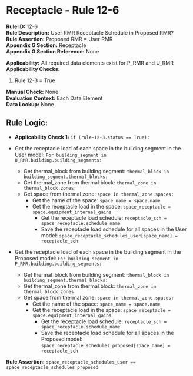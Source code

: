 
# Receptacle - Rule 12-6

**Rule ID:** 12-6  
**Rule Description:** User RMR Receptacle Schedule in Proposed RMR?  
**Rule Assertion:** Proposed RMR = User RMR  
**Appendix G Section:** Receptacle  
**Appendix G Section Reference:** None  

**Applicability:** All required data elements exist for P_RMR and U_RMR  
**Applicability Checks:**  

  1. Rule 12-3 = True  

**Manual Check:** None  
**Evaluation Context:** Each Data Element  
**Data Lookup:** None  

## Rule Logic:  

- **Applicability Check 1:** ```if (rule-12-3.status == True):```
- Get the receptacle load of each space in the building segment in the User model: ```For building_segment in U_RMR.building.building_segments:```  
  - Get thermal_block from building segment: ```thermal_block in building_segment.thermal_blocks:```
  - Get thermal_zone from thermal block: ```thermal_zone in thermal_block.zones:```
  - Get space from thermal zone: ```space in thermal_zone.spaces:```  
    - Get the name of the space: ```space_name = space.name```
    - Get the receptacle load in the space: ```space_receptacle = space.equipment_internal_gains```
      - Get the receptacle load schedule: ```receptacle_sch = space_receptacle.schedule_name```
      - Save the receptacle load schedule for all spaces in the User model: ```space_receptacle_schedules_user[space_name] = receptacle_sch```

- Get the receptacle load of each space in the building segment in the Proposed model: ```For building_segment in P_RMR.building.building_segments:```  
  - Get thermal_block from building segment: ```thermal_block in building_segment.thermal_blocks:```
  - Get thermal_zone from thermal block: ```thermal_zone in thermal_block.zones:```
  - Get space from thermal zone: ```space in thermal_zone.spaces:```  
    - Get the name of the space: ```space_name = space.name```
    - Get the receptacle load in the space: ```space_receptacle = space.equipment_internal_gains```
      - Get the receptacle load schedule: ```receptacle_sch = space_receptacle.schedule_name```
      - Save the receptacle load schedule for all spaces in the Proposed model: ```space_receptacle_schedules_proposed[space_name] = receptacle_sch```

**Rule Assertion:** ```space_receptacle_schedules_user == space_receptacle_schedules_proposed```  
